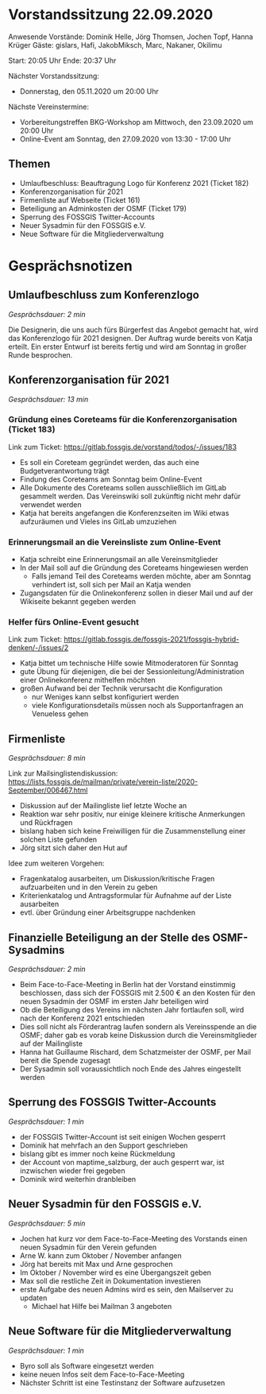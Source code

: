 # Vorstandssitzung 22.09.2020

Anwesende Vorstände: Dominik Helle, Jörg Thomsen, Jochen Topf, Hanna Krüger
Gäste: gislars, Hafi, JakobMiksch, Marc, Nakaner, Okilimu

Start: 20:05 Uhr
Ende: 20:37 Uhr

Nächster Vorstandssitzung:

- Donnerstag, den 05.11.2020 um 20:00 Uhr

Nächste Vereinstermine:

- Vorbereitungstreffen BKG-Workshop am Mittwoch, den 23.09.2020 um 20:00 Uhr 
- Online-Event am Sonntag, den 27.09.2020 von 13:30 - 17:00 Uhr

## Themen

- Umlaufbeschluss: Beauftragung Logo für Konferenz 2021 (Ticket 182)
- Konferenzorganisation für 2021
- Firmenliste auf Webseite (Ticket 161)
- Beteiligung an Adminkosten der OSMF (Ticket 179)
- Sperrung des FOSSGIS Twitter-Accounts 
- Neuer Sysadmin für den FOSSGIS e.V.
- Neue Software für die Mitgliederverwaltung

# Gesprächsnotizen

## Umlaufbeschluss zum Konferenzlogo

*Gesprächsdauer: 2 min*

Die Designerin, die uns auch fürs Bürgerfest das Angebot gemacht hat, wird das Konferenzlogo für 2021 designen. Der Auftrag wurde bereits von Katja erteilt. Ein erster Entwurf ist bereits fertig und wird am Sonntag in großer Runde besprochen.


## Konferenzorganisation für 2021

*Gesprächsdauer: 13 min*

### Gründung eines Coreteams für die Konferenzorganisation (Ticket 183)

Link zum Ticket: https://gitlab.fossgis.de/vorstand/todos/-/issues/183

- Es soll ein Coreteam gegründet werden, das auch eine Budgetverantwortung trägt
- Findung des Coreteams am Sonntag beim Online-Event
- Alle Dokumente des Coreteams sollen ausschließlich im GitLab gesammelt werden. Das Vereinswiki soll zukünftig nicht mehr dafür verwendet werden
- Katja hat bereits angefangen die Konferenzseiten im Wiki etwas aufzuräumen und Vieles ins GitLab umzuziehen

### Erinnerungsmail an die Vereinsliste zum Online-Event

- Katja schreibt eine Erinnerungsmail an alle Vereinsmitglieder
- In der Mail soll auf die Gründung des Coreteams hingewiesen werden
	- Falls jemand Teil des Coreteams werden möchte, aber am Sonntag verhindert ist, soll sich per Mail an Katja wenden
- Zugangsdaten für die Onlinekonferenz sollen in dieser Mail und auf der Wikiseite bekannt gegeben werden

### Helfer fürs Online-Event gesucht

Link zum Ticket: https://gitlab.fossgis.de/fossgis-2021/fossgis-hybrid-denken/-/issues/2

- Katja bittet um technische Hilfe sowie Mitmoderatoren für Sonntag
- gute Übung für diejenigen, die bei der Sessionleitung/Administration einer Onlinekonferenz mithelfen möchten
- großen Aufwand bei der Technik verursacht die Konfiguration
    - nur Weniges kann selbst konfiguriert werden
    - viele Konfigurationsdetails müssen noch als Supportanfragen an Venueless gehen

## Firmenliste

*Gesprächsdauer: 8 min*

Link zur Mailsinglistendiskussion: https://lists.fossgis.de/mailman/private/verein-liste/2020-September/006467.html

- Diskussion auf der Mailingliste lief letzte Woche an
- Reaktion war sehr positiv, nur einige kleinere kritische Anmerkungen und Rückfragen
- bislang haben sich keine Freiwilligen für die Zusammenstellung einer solchen Liste gefunden
- Jörg sitzt sich daher den Hut auf

Idee zum weiteren Vorgehen:

- Fragenkatalog ausarbeiten, um Diskussion/kritische Fragen aufzuarbeiten und in den Verein zu geben
- Kriterienkatalog und Antragsformular für Aufnahme auf der Liste ausarbeiten
- evtl. über Gründung einer Arbeitsgruppe nachdenken


## Finanzielle Beteiligung an der Stelle des OSMF-Sysadmins

*Gesprächsdauer: 2 min*

- Beim Face-to-Face-Meeting in Berlin hat der Vorstand einstimmig beschlossen, dass sich der FOSSGIS mit 2.500 € an den Kosten für den neuen Sysadmin der OSMF im ersten Jahr beteiligen wird
- Ob die Beteiligung des Vereins im nächsten Jahr fortlaufen soll, wird nach der Konferenz 2021 entschieden
- Dies soll nicht als Förderantrag laufen sondern als Vereinsspende an die OSMF; daher gab es vorab keine Diskussion durch die Vereinsmitglieder auf der Mailingliste
- Hanna hat Guillaume Rischard, dem Schatzmeister der OSMF, per Mail bereit die Spende zugesagt
- Der Sysadmin soll voraussichtlich noch Ende des Jahres eingestellt werden

## Sperrung des FOSSGIS Twitter-Accounts

*Gesprächsdauer: 1 min*

- der FOSSGIS Twitter-Account ist seit einigen Wochen gesperrt
- Dominik hat mehrfach an den Support geschrieben
- bislang gibt es immer noch keine Rückmeldung
- der Account von maptime_salzburg, der auch gesperrt war, ist inzwischen wieder frei gegeben
- Dominik wird weiterhin dranbleiben

## Neuer Sysadmin für den FOSSGIS e.V.

*Gesprächsdauer: 5 min*

- Jochen hat kurz vor dem Face-to-Face-Meeting des Vorstands einen neuen Sysadmin für den Verein gefunden
- Arne W. kann zum Oktober / November anfangen
- Jörg hat bereits mit Max und Arne gesprochen
- Im Oktober / November wird es eine Übergangszeit geben
- Max soll die restliche Zeit in Dokumentation investieren
- erste  Aufgabe des neuen Admins wird es sein, den Mailserver zu updaten
	- Michael hat Hilfe bei Mailman 3 angeboten
        
## Neue Software für die Mitgliederverwaltung

*Gesprächsdauer: 1 min*

- Byro soll als Software eingesetzt werden
- keine neuen Infos seit dem Face-to-Face-Meeting
- Nächster Schritt ist eine Testinstanz der Software aufzusetzen
